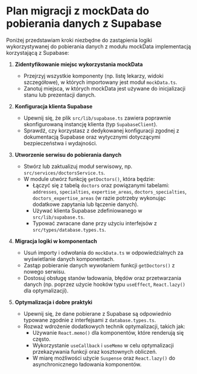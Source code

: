 # Plan migracji z mockData do pobierania danych z Supabase

Poniżej przedstawiam kroki niezbędne do zastąpienia logiki wykorzystywanej do pobierania danych z modułu mockData implementacją korzystającą z Supabase:

1. **Zidentyfikowanie miejsc wykorzystania mockData**
   - Przejrzyj wszystkie komponenty (np. listę lekarzy, widoki szczegółowe), w których importowany jest moduł `mockData.ts`.
   - Zanotuj miejsca, w których mockData jest używane do inicjalizacji stanu lub prezentacji danych.

2. **Konfiguracja klienta Supabase**
   - Upewnij się, że plik `src/lib/supabase.ts` zawiera poprawnie skonfigurowaną instancję klienta (typ `SupabaseClient`).
   - Sprawdź, czy korzystasz z dedykowanej konfiguracji zgodnej z dokumentacją Supabase oraz wytycznymi dotyczącymi bezpieczeństwa i wydajności.

3. **Utworzenie serwisu do pobierania danych**
   - Stwórz lub zaktualizuj moduł serwisowy, np. `src/services/doctorsService.ts`.
   - W module utwórz funkcję `getDoctors()`, która będzie:
     - Łączyć się z tabelą `doctors` oraz powiązanymi tabelami: `addresses`, `specialties`, `expertise_areas`, `doctors_specialties`, `doctors_expertise_areas` (w razie potrzeby wykonując dodatkowe zapytania lub łączenie danych).
     - Używać klienta Supabase zdefiniowanego w `src/lib/supabase.ts`.
     - Typować zwracane dane przy użyciu interfejsów z `src/types/database.types.ts`.

4. **Migracja logiki w komponentach**
   - Usuń importy i odwołania do `mockData.ts` w odpowiedzialnych za wyświetlanie danych komponentach.
   - Zastąp pobieranie danych wywołaniem funkcji `getDoctors()` z nowego serwisu.
   - Dostosuj obsługę stanów ładowania, błędów oraz przetwarzania danych (np. poprzez użycie hooków typu `useEffect`, `React.lazy()` dla optymalizacji).

5. **Optymalizacja i dobre praktyki**
   - Upewnij się, że dane pobierane z Supabase są odpowiednio typowane zgodnie z interfejsami z `database.types.ts`.
   - Rozważ wdrożenie dodatkowych technik optymalizacji, takich jak:
     - Używanie `React.memo()` dla komponentów, które renderują się często.
     - Wykorzystanie `useCallback` i `useMemo` w celu optymalizacji przekazywania funkcji oraz kosztownych obliczeń.
     - W miarę możliwości użycie `Suspense` oraz `React.lazy()` do asynchronicznego ładowania komponentów.

